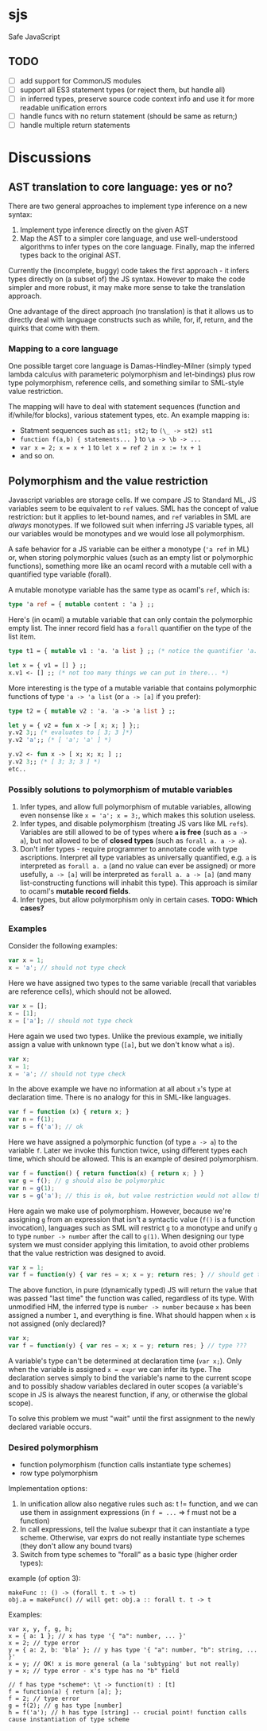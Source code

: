 # sjs

Safe JavaScript


## TODO

- [ ] add support for CommonJS modules
- [ ] support all ES3 statement types (or reject them, but handle all)
- [ ] in inferred types, preserve source code context info and use it for more readable unification errors
- [ ] handle funcs with no return statement (should be same as return;)
- [ ] handle multiple return statements

# Discussions

## AST translation to core language: yes or no?

There are two general approaches to implement type inference on a new syntax:

1. Implement type inference directly on the given AST
2. Map the AST to a simpler core language, and use well-understood algorithms to infer types on the core language. Finally, map the inferred types back to the original AST.

Currently the (incomplete, buggy) code takes the first approach - it infers types directly on (a subset of) the JS syntax. However to make the code simpler and more robust, it may make more sense to take the translation approach.

One advantage of the direct approach (no translation) is that it allows us to directly deal with language constructs such as while, for, if, return, and the quirks that come with them.

### Mapping to a core language

One possible target core language is Damas-Hindley-Milner (simply typed lambda calculus with parameteric polymorphism and let-bindings) plus row type polymorphism, reference cells, and something similar to SML-style value restriction.

The mapping will have to deal with statement sequences (function and if/while/for blocks), various statement types, etc. An example mapping is:

- Statment sequences such as `st1; st2;` to `(\_ -> st2) st1`
- `function f(a,b) { statements... }` to `\a -> \b -> ...`
- `var x = 2; x = x + 1` to `let x = ref 2 in x := !x + 1`
- and so on.


## Polymorphism and the value restriction

Javascript variables are storage cells. If we compare JS to Standard ML, JS variables seem to be equivalent to `ref` values. SML has the concept of value restriction: but it applies to let-bound names, and `ref` variables in SML are *always* monotypes. If we followed suit when inferring JS variable types, all our variables would be monotypes and we would lose all polymorphism.

A safe behavior for a JS variable can be either a monotype (`'a ref` in ML) or, when storing polymorphic values (such as an empty list or polymorphic functions), something more like an ocaml record with a mutable cell with a quantified type variable (forall).

A mutable monotype variable has the same type as ocaml's `ref`, which is:

```ocaml
type 'a ref = { mutable content : 'a } ;;
```

Here's (in ocaml) a mutable variable that can only contain the polymorphic empty list. The inner record field has a `forall` quantifier on the type of the list item.

```ocaml
type t1 = { mutable v1 : 'a. 'a list } ;; (* notice the quantifier 'a. *)

let x = { v1 = [] } ;;
x.v1 <- [] ;; (* not too many things we can put in there... *)
```

More interesting is the type of a mutable variable that contains polymorphic functions of type `'a -> 'a list` (or `a -> [a]` if you prefer):

```ocaml
type t2 = { mutable v2 : 'a. 'a -> 'a list } ;;

let y = { v2 = fun x -> [ x; x; ] };;
y.v2 3;; (* evaluates to [ 3; 3 ]*)
y.v2 'a';; (* [ 'a'; 'a' ] *)

y.v2 <- fun x -> [ x; x; x; ] ;;
y.v2 3;; (* [ 3; 3; 3 ] *)
etc..
```

### Possibly solutions to polymorphism of mutable variables

1. Infer types, and allow full polymorphism of mutable variables, allowing even nonsense like `x = 'a'; x = 3;`, which makes this solution useless.
2. Infer types, and disable polymorphism (treating JS vars like ML `ref`s). Variables are still allowed to be of types where **`a` is free** (such as `a -> a`), but not allowed to be of **closed types** (such as `forall a. a -> a`). 
3. Don't infer types - require programmer to annotate code with type ascriptions. Interpret all type variables as universally quantified, e.g. `a` is interpreted as `forall a. a` (and no value can ever be assigned) or more usefully, `a -> [a]` will be interpreted as `forall a. a -> [a]` (and many list-constructing functions will inhabit this type). This approach is similar to ocaml's **mutable record fields**.
4. Infer types, but allow polymorphism only in certain cases. **TODO: Which cases?**


### Examples

Consider the following examples:

```javascript
var x = 1;
x = 'a'; // should not type check
```

Here we have assigned two types to the same variable (recall that variables are reference cells), which should not be allowed.

```javascript
var x = [];
x = [1];
x = ['a']; // should not type check
```

Here again we used two types. Unlike the previous example, we initially assign a value with unknown type (`[a]`, but we don't know what `a` is).

```javascript
var x;
x = 1;
x = 'a'; // should not type check
```

In the above example we have no information at all about `x`'s type at declaration time. There is no analogy for this in SML-like languages.

```javascript
var f = function (x) { return x; }
var n = f(1);
var s = f('a'); // ok
```

Here we have assigned a polymorphic function (of type `a -> a`) to the variable `f`. Later we invoke this function twice, using different types each time, which should be allowed. This is an example of desired polymorphism.

```javascript
var f = function() { return function(x) { return x; } }
var g = f(); // g should also be polymorphic
var n = g(1);
var s = g('a'); // this is ok, but value restriction would not allow this to type check
```

Here again we make use of polymorphism. However, because we're assigning `g` from an expression that isn't a syntactic value (`f()` is a function invocation), languages such as SML will restrict `g` to a monotype and unify `g` to type `number -> number` after the call to `g(1)`. When designing our type system we must consider applying this limitation, to avoid other problems that the value restriction was designed to avoid.

```javascript
var x = 1;
var f = function(y) { var res = x; x = y; return res; } // should get type: number -> number
```

The above function, in pure (dynamically typed) JS will return the value that was passed "last time" the function was called, regardless of its type. With unmodified HM, the inferred type is `number -> number` because `x` has been assigned a number `1`, and everything is fine. What should happen when `x` is not assigned (only declared)?

```javascript
var x;
var f = function(y) { var res = x; x = y; return res; } // type ???
```

A variable's type can't be determined at declaration time (`var x;`). Only when the variable is assigned `x = expr` we can infer its type. The declaration serves simply to bind the variable's name to the current scope and to possibly shadow variables declared in outer scopes (a variable's scope in JS is always the nearest function, if any, or otherwise the global scope).

To solve this problem we must "wait" until the first assignment to the newly declared variable occurs. 

### Desired polymorphism

- function polymorphism (function calls instantiate type schemes)
- row type polymorphism


Implementation options:

1. In unification allow also negative rules such as: t != function, and we can use them in assignment expressions (in `f = ...` => f must not be a function)
2. In call expressions, tell the lvalue subexpr that it can instantiate a type scheme. Otherwise, var exprs do not really instantiate type schemes (they don't allow any bound tvars)
3. Switch from type schemes to "forall" as a basic type (higher order types):

example (of option 3):

    makeFunc :: () -> (forall t. t -> t)
    obj.a = makeFunc() // will get: obj.a :: forall t. t -> t
    

Examples:

    var x, y, f, g, h;
    x = { a: 1 }; // x has type '{ "a": number, ... }'
    x = 2; // type error
    y = { a: 2, b: 'bla' }; // y has type '{ "a": number, "b": string, ... }'
    x = y; // OK! x is more general (a la 'subtyping' but not really)
    y = x; // type error - x's type has no "b" field

    // f has type *scheme*: \t -> function(t) : [t]
    f = function(a) { return [a]; };
    f = 2; // type error
    g = f(2); // g has type [number]
    h = f('a'); // h has type [string] -- crucial point! function calls cause instantiation of type scheme

